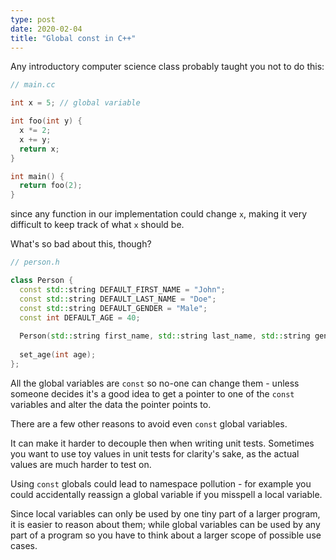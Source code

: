 ```yaml
---
type: post
date: 2020-02-04
title: "Global const in C++"
---
```


Any introductory computer science class probably taught you not to do this:

```c++
// main.cc

int x = 5; // global variable

int foo(int y) {
  x *= 2;
  x += y;
  return x;
}

int main() {
  return foo(2);
}
```
since any function in our implementation could change `x`,
making it very difficult to keep track of what `x` should be.

What's so bad about this, though?
```c++
// person.h

class Person {
  const std::string DEFAULT_FIRST_NAME = "John";
  const std::string DEFAULT_LAST_NAME = "Doe";
  const std::string DEFAULT_GENDER = "Male";
  const int DEFAULT_AGE = 40;
  
  Person(std::string first_name, std::string last_name, std::string gender);
  
  set_age(int age);
};
```

All the global variables are `const` so no-one can change them - unless someone decides it's a good idea to get a
 pointer to one of the `const` variables and alter the data the pointer points to.

There are a few other reasons to avoid even `const` global variables.

It can make it harder to decouple then when
 writing unit tests. Sometimes you want to use toy values in unit tests for clarity's sake, as the actual values are
  much harder to test on.
 
Using `const` globals could lead to namespace pollution - for example you could accidentally reassign a global
 variable if you misspell a local variable.
 
Since local variables can only be used by one tiny part of a larger program, it is easier to reason about them; while
 global variables can be used by any part of a program so you have to think about a larger scope of possible use cases.

